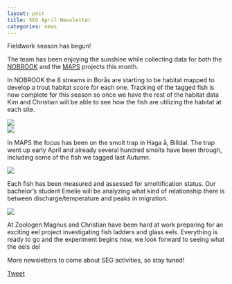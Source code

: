 ```yaml
---
layout: post
title: SEG April Newsletter
categories: news
---
```

Fieldwork season has begun!
<!--more-->
The team has been enjoying the sunshine while collecting data for both the [NOBROOK](https://seggothenburg.com/about/nobrook/) and the [MAPS](https://seggothenburg.com/about/maps/) projects this month.

In NOBROOK the 8 streams in Borås are starting to be habitat mapped to develop a trout habitat score for each one. Tracking of the tagged fish is now complete for this season so once we have the rest of the habitat data Kim and Christian will be able to see how the fish are utilizing the habitat at each site.

<div class="row">
    <div class="column">
      <img src="https://user-images.githubusercontent.com/96004332/166258872-d8fb2167-aceb-474c-8c35-377bd092e5f4.jpg" />
    </div>
    <div class="column">
      <img src="https://user-images.githubusercontent.com/96004332/159935476-b2f69862-9c79-4c94-bcac-89e98f403398.jpg" />
    </div>
  </div>

In MAPS the focus has been on the smolt trap in Haga å, Billdal. The trap went up early April and already several hundred smolts have been through, including some of the fish we tagged last Autumn.

<div class="row">
  <div class="column">
    <img src="https://user-images.githubusercontent.com/96004332/166257535-6d91cb47-c6f5-4214-a98a-2eef6fa9a3db.jpg" />
  </div>
</div>

Each fish has been measured and assessed for smoltification status. Our bachelor’s student Emelie will be analyzing what kind of relationship there is between discharge/temperature and peaks in migration.

<div class="row">
  <div class="column">
    <img src="https://user-images.githubusercontent.com/96004332/166257717-2728508f-86a0-415e-8f26-eb75c636d112.jpeg" />
  </div>
</div>

At Zoologen Magnus and Christian have been hard at work preparing for an exciting eel project investigating fish ladders and glass eels. Everything is ready to go and the experiment begins now, we look forward to seeing what the eels do! 

More newsletters to come about SEG activities, so stay tuned!

<a href="https://twitter.com/share?ref_src=twsrc%5Etfw" class="twitter-share-button" data-show-count="false">Tweet</a><script async src="https://platform.twitter.com/widgets.js" charset="utf-8"></script>

